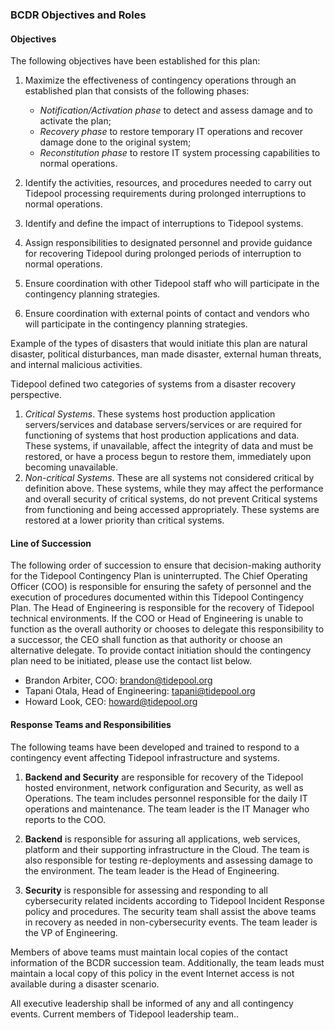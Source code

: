 ### BCDR Objectives and Roles

#### Objectives

The following objectives have been established for this plan:

1. Maximize the effectiveness of contingency operations through an established
   plan that consists of the following phases:

    * *Notification/Activation phase* to detect and assess damage and to
      activate the plan;
    * *Recovery phase* to restore temporary IT operations and recover damage
      done to the original system;
    * *Reconstitution phase* to restore IT system processing capabilities to
      normal operations.

2. Identify the activities, resources, and procedures needed to carry out
   Tidepool processing requirements during prolonged interruptions
   to normal operations.

3. Identify and define the impact of interruptions to Tidepool
   systems.

4. Assign responsibilities to designated personnel and provide guidance for
   recovering Tidepool during prolonged periods of interruption to
   normal operations.

5. Ensure coordination with other Tidepool staff who will
   participate in the contingency planning strategies.

6. Ensure coordination with external points of contact and vendors who will
   participate in the contingency planning strategies.

Example of the types of disasters that would initiate this plan are natural
disaster, political disturbances, man made disaster, external human threats,
and internal malicious activities.

Tidepool defined two categories of systems from a disaster recovery perspective.

1. *Critical Systems*. These systems host production application
   servers/services and database servers/services or are required for
   functioning of systems that host production applications and data. These
   systems, if unavailable, affect the integrity of data and must be restored,
   or have a process begun to restore them, immediately upon becoming
   unavailable.
2. *Non-critical Systems*. These are all systems not considered critical by
   definition above. These systems, while they may affect the performance and
   overall security of critical systems, do not prevent Critical systems from
   functioning and being accessed appropriately. These systems are restored at a
   lower priority than critical systems.

#### Line of Succession

The following order of succession to ensure that decision-making authority for
the Tidepool Contingency Plan is uninterrupted. The Chief Operating
Officer (COO) is responsible for ensuring the safety of personnel and the
execution of procedures documented within this Tidepool Contingency
Plan. The Head of Engineering is responsible for the recovery of
Tidepool technical environments. If the COO or Head of Engineering
is unable to function as the overall authority or chooses to delegate this
responsibility to a successor, the CEO shall function as that authority or
choose an alternative delegate. To provide contact initiation should the
contingency plan need to be initiated, please use the contact list below.

* Brandon Arbiter, COO: brandon@tidepool.org
* Tapani Otala, Head of Engineering: tapani@tidepool.org
* Howard Look, CEO: howard@tidepool.org

#### Response Teams and Responsibilities

The following teams have been developed and trained to respond to a contingency
event affecting Tidepool infrastructure and systems.

1. **Backend and Security** are responsible for recovery of the Tidepool hosted
   environment, network configuration and Security, as well as Operations. The team includes personnel
   responsible for the daily IT operations and maintenance. The team leader is
   the IT Manager who reports to the COO.

2. **Backend** is responsible for assuring all applications, web services,
   platform and their supporting infrastructure in the Cloud. The team is also
   responsible for testing re-deployments and assessing damage to the
   environment. The team leader is the Head of Engineering.

3. **Security** is responsible for assessing and responding to all cybersecurity
   related incidents according to Tidepool Incident Response policy
   and procedures. The security team shall assist the above teams in recovery as
   needed in non-cybersecurity events. The team leader is the VP of Engineering.

Members of above teams must maintain local copies of the contact information of
the BCDR succession team. Additionally, the team leads must maintain a local
copy of this policy in the event Internet access is not available during a
disaster scenario.

All executive leadership shall be informed of any and all contingency events.
Current members of Tidepool leadership team..
